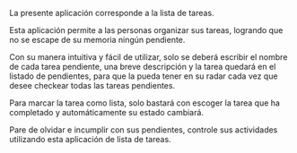 La presente aplicación corresponde a la lista de tareas.

Esta aplicación permite a las personas organizar sus tareas, logrando que no se escape de su memoria ningún pendiente.

Con su manera intuitiva y fácil de utilizar, solo se deberá escribir el nombre de cada tarea pendiente, una breve descripción y la tarea quedará en el listado de pendientes, para que la pueda tener en su radar cada vez que desee checkear todas las tareas pendientes.

Para marcar la tarea como lista, solo bastará con escoger la tarea que ha completado y automáticamente su estado cambiará.

Pare de olvidar e incumplir con sus pendientes, controle sus actividades utilizando esta aplicación de lista de tareas.
